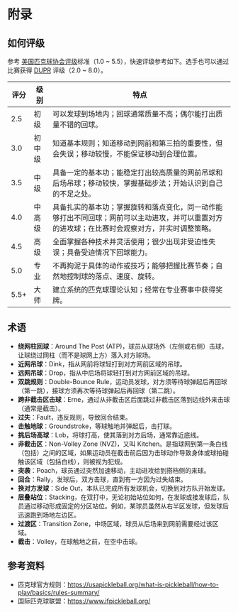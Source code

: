 # 附录

## 如何评级

参考 [美国匹克球协会评级](https://usapickleball.org/tournaments/tournament-player-ratings/player-skill-rating-definitions/)标准（1.0 ~ 5.5），快速评级参考如下。选手也可以通过比赛获得 [DUPR](https://mydupr.com) 评级（2.0 ~ 8.0）。

评分 | 级别 | 特点
--- | --- | ---
2.5 | 初级 | 可以发球到场地内；回球通常质量不高；偶尔能打出质量不错的回球。
3.0 | 初中级 | 知道基本规则；知道移动到网前和第三拍的重要性，但会失误；移动较慢，不能保证移动到合理位置。
3.5 | 中级 | 具备一定的基本功；能稳定打出较高质量的网前吊球和后场吊球；移动较快，掌握基础步法；开始认识到自己的不足之处。
4.0 | 中高级 | 具备扎实的基本功；掌握旋转和落点变化，同一动作能够打出不同回球；网前可以主动进攻，并可以重置对方的进攻球；在比赛时会观察对方，并实时调整策略。
4.5 | 高级 | 全面掌握各种技术并灵活使用；很少出现非受迫性失误；具备受迫情况下回球能力。
5.0 | 专业 | 不再拘泥于具体的动作或技巧；能够把握比赛节奏；自然地控制球的落点、速度、旋转。
5.5+ | 大师 | 建立系统的匹克球理论认知；经常在专业赛事中获得奖牌。

## 术语

* **绕网柱回球**：Around The Post (ATP)，球员从球场外（左侧或右侧）击球，让球绕过网柱（而不是球网上方）落入对方球场。
* **近网吊球**：Dink，指从网前将球轻打到对方网前区域的吊球。
* **远网吊球**：Drop，指从中后场将球轻打到对方网前区域的吊球。
* **双跳规则**：Double-Bounce Rule，运动员发球，对方须等待球弹起后再回球（第一跳），接球方须再次等待球弹起后再回球（第二跳）。
* **跨非截击区击球**：Erne，通过从非截击区后面跳过非截击区落到边线外来击球（通常是截击）。
* **过失**：Fault，违反规则，导致回合结束。
* **击触地球**：Groundstroke，等球触地并弹起后，击打球。
* **挑后场高球**：Lob，将球打高，使其落到对方后场，通常靠近底线。
* **非截击区**：Non-Volley Zone (NVZ)，又叫 Kitchen。是指球网到第一条白线（包括）之间的区域，如果运动员在截击前后因为击球动作导致身体或球拍碰触该区域（包括白线），则被视为犯规。
* **突袭**：Poach，球员通过突然加速移动，主动进攻给到搭档侧的来球。
* **回合**：Rally，发球后，双方击球，直到有一方因为过失结束。
* **换对方发球**：Side Out，本队已完成所有发球机会，切换到对方队开始发球。
* **层叠站位**：Stacking，在双打中，无论初始站位如何，在发球或接发球后，队员通过移动形成固定的分区站位。例如，某球员虽然从右半区发球，但发球后迅速跑到场地左边区。
* **过渡区**：Transition Zone，中场区域，球员从后场来到网前需要经过该区域。
* **截击**：Volley，在球触地之前，在空中击球。

## 参考资料

* 匹克球官方规则：https://usapickleball.org/what-is-pickleball/how-to-play/basics/rules-summary/
* 国际匹克球联盟：https://www.ifpickleball.org/